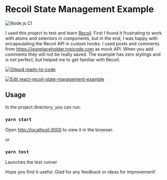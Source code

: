 # Recoil State Management Example

![Node.js CI](https://github.com/ltwlf/react-recoil-example/workflows/Node.js%20CI/badge.svg)

I used this project to test and learn [Recoil](https://recoiljs.org/). First I found it frustrating to work with atoms and selectors in components, but in the end, I was happy with encapsulating the Recoil API in custom hooks.
I used posts and comments from https://jsonplaceholder.typicode.com as mock API. When you add comments they will not be really saved.
The example has zero stylings and is not perfect, but helped me to get familiar with Recoil.

[![Gitpod ready-to-code](https://img.shields.io/badge/Gitpod-ready--to--code-blue?logo=gitpod)](https://gitpod.io/#https://github.com/ltwlf/react-recoil-example)

[![Edit react-recoil-state-management-example](https://codesandbox.io/static/img/play-codesandbox.svg)](https://codesandbox.io/s/awesome-platform-q7ud7?fontsize=14&hidenavigation=1&theme=dark)

## Usage

In the project directory, you can run:

### `yarn start`

Open [http://localhost:3000](http://localhost:3000) to view it in the browser.

or

### `yarn test`

Launches the test runner

Hope you find it useful. Glad for any feedback or ideas for improvement!

